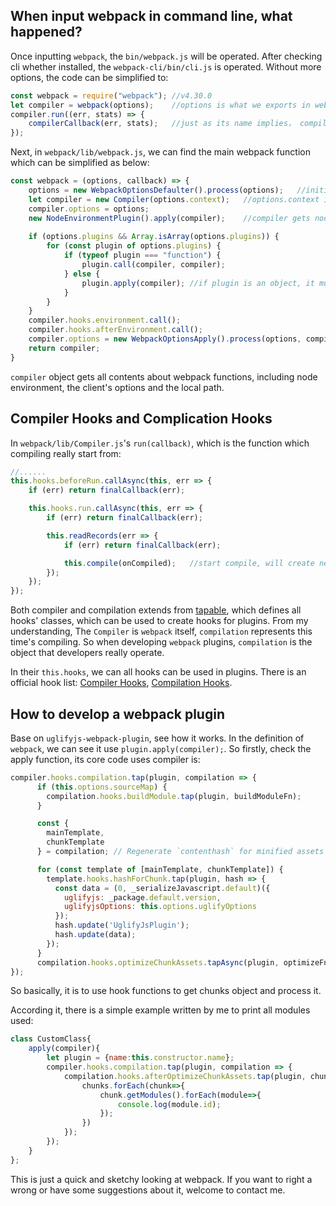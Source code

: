 ## When input webpack in command line, what happened?

Once inputting `webpack`, the `bin/webpack.js` will be operated. After checking cli whether installed, the 
`webpack-cli/bin/cli.js` is operated. Without more options, the code can be simplified to:

```JavaScript
const webpack = require("webpack"); //v4.30.0
let compiler = webpack(options);    //options is what we exports in webpack.config.js
compiler.run((err, stats) => {
    compilerCallback(err, stats);   //just as its name implies， compilerCallback will run after compile finished.
});
``` 

Next, in `webpack/lib/webpack.js`, we can find the main webpack function which can be simplified as below:

```JavaScript
const webpack = (options, callback) => {
    options = new WebpackOptionsDefaulter().process(options);   //initialize options
    let compiler = new Compiler(options.context);   //options.context is the local path
    compiler.options = options;
    new NodeEnvironmentPlugin().apply(compiler);    //compiler gets node environment arguments
    
    if (options.plugins && Array.isArray(options.plugins)) {
        for (const plugin of options.plugins) {
            if (typeof plugin === "function") {
                plugin.call(compiler, compiler);
            } else {
                plugin.apply(compiler); //if plugin is an object, it must implement apply function
            }
        }
    }
    compiler.hooks.environment.call();
    compiler.hooks.afterEnvironment.call();
    compiler.options = new WebpackOptionsApply().process(options, compiler);    //return processed options
    return compiler;
}
```

`compiler` object gets all contents about webpack functions, including node environment, the client's options and the local path.

## Compiler Hooks and Complication Hooks

In `webpack/lib/Compiler.js`'s `run(callback)`, which is the function which compiling really start from:

```JavaScript
//......
this.hooks.beforeRun.callAsync(this, err => {
    if (err) return finalCallback(err);

    this.hooks.run.callAsync(this, err => {
        if (err) return finalCallback(err);

        this.readRecords(err => {
            if (err) return finalCallback(err);

            this.compile(onCompiled);   //start compile, will create new compilation by new Compilation(this)
        });
    });
});
```

Both compiler and compilation extends from [tapable](https://github.com/webpack/tapable), which defines all hooks' classes, which can be used to create hooks for plugins. From my understanding, The `Compiler`
is `webpack` itself, `compilation` represents this time's compiling. So when developing `webpack` plugins, `compilation` is the object that developers really operate.

In their `this.hooks`, we can all hooks can be used in plugins. There is an official hook list: [Compiler Hooks](https://webpack.js.org/api/compiler-hooks/), [Compilation Hooks](https://webpack.js.org/api/compilation-hooks/).

## How to develop a webpack plugin

Base on `uglifyjs-webpack-plugin`, see how it works. In the definition of `webpack`, we can see it use `plugin.apply(compiler);`. So firstly, check the apply function, its core code uses compiler is:

```JavaScript
compiler.hooks.compilation.tap(plugin, compilation => {
      if (this.options.sourceMap) {
        compilation.hooks.buildModule.tap(plugin, buildModuleFn);
      }

      const {
        mainTemplate,
        chunkTemplate
      } = compilation; // Regenerate `contenthash` for minified assets

      for (const template of [mainTemplate, chunkTemplate]) {
        template.hooks.hashForChunk.tap(plugin, hash => {
          const data = (0, _serializeJavascript.default)({
            uglifyjs: _package.default.version,
            uglifyjsOptions: this.options.uglifyOptions
          });
          hash.update('UglifyJsPlugin');
          hash.update(data);
        });
      }
      compilation.hooks.optimizeChunkAssets.tapAsync(plugin, optimizeFn.bind(this, compilation));
});
```

So basically, it is to use hook functions to get chunks object and process it. 

According it, there is a simple example written by me to print all modules used:

```JavaScript
class CustomClass{
    apply(compiler){
        let plugin = {name:this.constructor.name};
        compiler.hooks.compilation.tap(plugin, compilation => {
            compilation.hooks.afterOptimizeChunkAssets.tap(plugin, chunks => {
                chunks.forEach(chunk=>{
                    chunk.getModules().forEach(module=>{
                        console.log(module.id);
                    });
                })
            });
        });
    }
};
```

This is just a quick and sketchy looking at webpack. If you want to right a wrong or have some suggestions about it, welcome to contact me.





